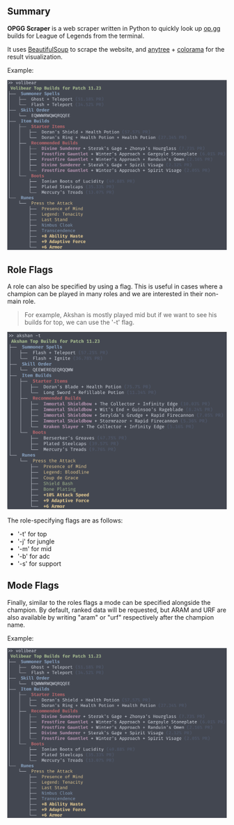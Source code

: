 ## Summary

**OPGG Scraper** is a web scraper written in Python to quickly look up [op.gg](https://www.op.gg) builds for League of Legends from the terminal.

It uses [BeautifulSoup](https://www.crummy.com/software/BeautifulSoup/) to scrape the website, and [anytree](https://github.com/c0fec0de/anytree) + [colorama](https://github.com/tartley/colorama) for the result visualization. 

Example:

<img src="/assets/images/image-1.png" style="zoom:50%;" />

## Role Flags

A role can also be specified by using a flag. This is useful in cases where a champion can be played in many roles and we are interested in their non-main role. 

> For example, Akshan is mostly played mid but if we want to see his builds for top, we  can use the '-t' flag. 

<img src="/assets/images/image-2.png" style="zoom:50%;" />

The role-specifying flags are as follows:

* '-t' for top
* '-j' for jungle
* '-m' for mid
* '-b' for adc
* '-s' for support

## Mode Flags

Finally, similar to the roles flags a mode can be specified alongside the champion. By default, ranked data will be requested, but ARAM and URF are also available by writing "aram" or "urf" respectively after the champion name. 

Example:

<img src="/assets/images/image-1.png" style="zoom:50%;" />

